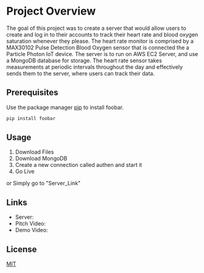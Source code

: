 # Project Overview
The goal of this project was to create a server that would allow users to create and log in to their accounts to track their heart rate and blood oxygen saturation whenever they please. The heart rate monitor is comprised by a MAX30102 Pulse Detection Blood Oxygen sensor that is connected the a Particle Photon IoT device. The server is to run on AWS EC2 Server, and use a MongoDB database for storage. The heart rate sensor takes measurements at periodic intervals throughout the day and effectively sends them to the server, where users can track their data. 

## Prerequisites

Use the package manager [pip](https://pip.pypa.io/en/stable/) to install foobar.

```bash
pip install foobar
```

## Usage

1. Download Files
2. Download MongoDB
3. Create a new connection called authen and start it
4. Go Live

or Simply go to "Server_Link"


## Links

- Server: 
- Pitch Video: 
- Demo Video: 



## License

[MIT](https://choosealicense.com/licenses/mit/)
